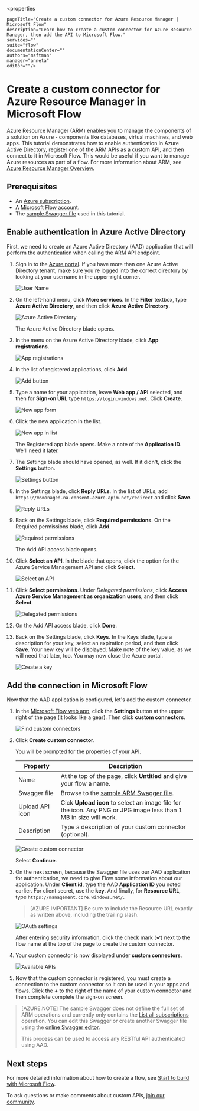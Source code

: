 <properties

	pageTitle="Create a custom connector for Azure Resource Manager | Microsoft Flow"
	description="Learn how to create a custom connector for Azure Resource Manager, then add the API to Microsoft Flow."
	services=""
    suite="flow"
	documentationCenter=""
	authors="msftman"
	manager="anneta"
	editor=""/>

<tags
   ms.service="flow"
   ms.devlang="na"
   ms.topic="article"
   ms.tgt_pltfrm="na"
   ms.workload="na"
   ms.date="05/03/2016"
   ms.author="deonhe"/>

# Create a custom connector for Azure Resource Manager in Microsoft Flow

Azure Resource Manager (ARM) enables you to manage the components of a solution on Azure - components like databases, virtual machines, and web apps. This tutorial demonstrates how to enable authentication in Azure Active Directory, register one of the ARM APIs as a custom API, and then connect to it in Microsoft Flow. This would be useful if you want to manage Azure resources as part of a flow. For more information about ARM, see [Azure Resource Manager Overview](https://docs.microsoft.com/en-us/azure/azure-resource-manager/resource-group-overview).

## Prerequisites

- An [Azure subscription](https://azure.microsoft.com/en-us/free/).
- A [Microsoft Flow account](https://flow.microsoft.com).
- The [sample Swagger file](http://pwrappssamples.blob.core.windows.net/samples/AzureResourceManager.json) used in this tutorial.

## Enable authentication in Azure Active Directory

First, we need to create an Azure Active Directory (AAD) application that will perform the authentication when calling the ARM API endpoint.

1. Sign in to the [Azure portal](https://portal.azure.com).  If you have more than one Azure Active Directory tenant, make sure you're logged into the correct directory by looking at your username in the upper-right corner.

    ![User Name](./media/customapi-azure-resource-manager-tutorial/current-user.png)

2. On the left-hand menu, click **More services**.  In the **Filter** textbox, type **Azure Active Directory**, and then click **Azure Active Directory**.

    ![Azure Active Directory](./media/customapi-azure-resource-manager-tutorial/azureaad.png)

    The Azure Active Directory blade opens.   

3. In the menu on the Azure Active Directory blade, click **App registrations**.

    ![App registrations](./media/customapi-azure-resource-manager-tutorial/azureapplication.png)

4. In the list of registered applications, click **Add**.

    ![Add button](./media/customapi-azure-resource-manager-tutorial/add-app-btn.png)   

5. Type a name for your application, leave **Web app / API** selected, and then for **Sign-on URL** type `https://login.windows.net`.  Click **Create**.  

    ![New app form](./media/customapi-azure-resource-manager-tutorial/newapplication.png)

6. Click the new application in the list.

    ![New app in list](./media/customapi-azure-resource-manager-tutorial/newapplication2.png)

    The Registered app blade opens.  Make a note of the **Application ID**.  We'll need it later.

7. The Settings blade should have opened, as well.  If it didn't, click the **Settings** button.

    ![Settings button](./media/customapi-azure-resource-manager-tutorial/settings-btn.png)

8. In the Settings blade, click **Reply URLs**. In the list of URLs, add `https://msmanaged-na.consent.azure-apim.net/redirect` and click **Save**.

    ![Reply URLs](./media/customapi-azure-resource-manager-tutorial/reply-urls.png)

9. Back on the Settings blade, click **Required permissions**.  On the Required permissions blade, click **Add**.

    ![Required permissions](./media/customapi-azure-resource-manager-tutorial/permissions.png)

    The Add API access blade opens.

10. Click **Select an API**. In the blade that opens, click the option for the Azure Service Management API and click **Select**.

    ![Select an API](./media/customapi-azure-resource-manager-tutorial/permissions2.png)

11. Click **Select permissions**.  Under *Delegated permissions*, click **Access Azure Service Management as organization users**, and then click **Select**.

    ![Delegated permissions](./media/customapi-azure-resource-manager-tutorial/permissions3.png)

12. On the Add API access blade, click **Done**.

13. Back on the Settings blade, click **Keys**.  In the Keys blade, type a description for your key, select an expiration period, and then click **Save**.  Your new key will be displayed.  Make note of the key value, as we will need that later, too.  You may now close the Azure portal.

    ![Create a key](./media/customapi-azure-resource-manager-tutorial/configurekeys.png)

## Add the connection in Microsoft Flow

Now that the AAD application is configured, let's add the custom connector.

1. In the [Microsoft Flow web app](https://flow.microsoft.com/), click the **Settings** button at the upper right of the page (it looks like a gear).  Then click **custom connectors**.

	![Find custom connectors](./media/customapi-azure-resource-manager-tutorial/finding-custom-apis.png)  

2. Click **Create custom connector**.  

	You will be prompted for the properties of your API.  

	| Property | Description |
	|----------|-------------|
	| Name | At the top of the page, click **Untitled** and give your flow a name. |
	| Swagger file | Browse to the [sample ARM Swagger file](http://pwrappssamples.blob.core.windows.net/samples/AzureResourceManager.json). |
	| Upload API icon | Cick **Upload icon** to select an image file for the icon. Any PNG or JPG image less than 1 MB in size will work. |
	| Description | Type a description of your custom connector (optional). |

	![Create custom connector](./media/customapi-azure-resource-manager-tutorial/create-custom-api.png)  

	Select **Continue**.

3. On the next screen, because the Swagger file uses our AAD application for authentication, we need to give Flow some information about our application.  Under **Client id**, type the AAD **Application ID** you noted earlier.  For client secret, use the **key**.  And finally, for **Resource URL**, type `https://management.core.windows.net/`.

    >[AZURE.IMPORTANT] Be sure to include the Resource URL exactly as written above, including the trailing slash.

    ![OAuth settings](./media/customapi-azure-resource-manager-tutorial/oauth-settings.png)

	After entering security information, click the check mark (**&#x2713;**) next to the flow name at the top of the page to create the custom connector.
	
4. Your custom connector is now displayed under **custom connectors**.
	
	![Available APIs](./media/customapi-azure-resource-manager-tutorial/list-custom-apis.png)  


5. Now that the custom connector is registered, you must create a connection to the custom connector so it can be used in your apps and flows.  Click the **+** to the right of the name of your custom connector and then complete complete the sign-on screen.

>[AZURE.NOTE] The sample Swagger does not define the full set of ARM operations and currently only contains the [List all subscriptions](https://msdn.microsoft.com/library/azure/dn790531.aspx) operation.  You can edit this Swagger or create another Swagger file using the [online Swagger editor](http://editor.swagger.io/).
>
>This process can be used to access any RESTful API authenticated using AAD.

## Next steps

For more detailed information about how to create a flow, see [Start to build with Microsoft Flow](get-started-logic-flow.md).

To ask questions or make comments about custom APIs, [join our community](https://aka.ms/flow-community).
